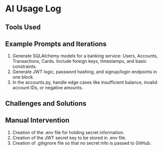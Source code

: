 # AI Usage Log

## Tools Used

## Example Prompts and Iterations
1. Generate SQLAlchemy models for a banking service: Users, Accounts, Transactions, Cards. Include foreign keys, timestamps, and basic constraints.
2. Generate JWT logic, password hashing, and signup/login endpoints in one block.
3. In the accounts.py, handle edge cases like insufficient balance, invalid account IDs, or negative amounts.

## Challenges and Solutions

## Manual Intervention
1. Creation of the .env file for holding secret information.
2. Creation of the JWT secret key to be stored in .env file.
3. Creation of .gitignore file so that no secret info is passed to GitHub.